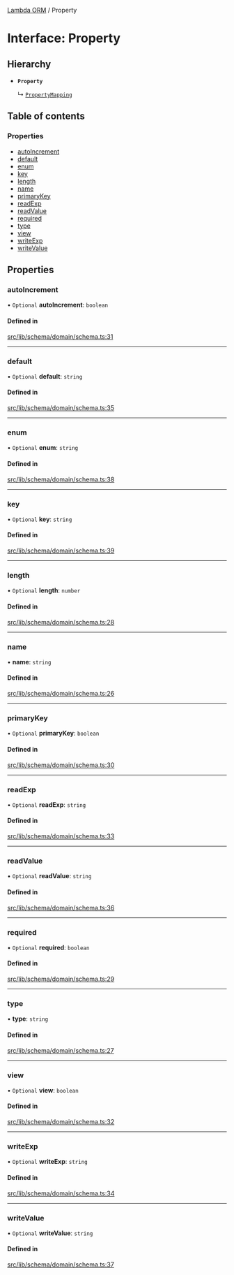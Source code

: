 [Lambda ORM](../README.md) / Property

# Interface: Property

## Hierarchy

- **`Property`**

  ↳ [`PropertyMapping`](PropertyMapping.md)

## Table of contents

### Properties

- [autoIncrement](Property.md#autoincrement)
- [default](Property.md#default)
- [enum](Property.md#enum)
- [key](Property.md#key)
- [length](Property.md#length)
- [name](Property.md#name)
- [primaryKey](Property.md#primarykey)
- [readExp](Property.md#readexp)
- [readValue](Property.md#readvalue)
- [required](Property.md#required)
- [type](Property.md#type)
- [view](Property.md#view)
- [writeExp](Property.md#writeexp)
- [writeValue](Property.md#writevalue)

## Properties

### autoIncrement

• `Optional` **autoIncrement**: `boolean`

#### Defined in

[src/lib/schema/domain/schema.ts:31](https://github.com/lambda-orm/lambdaorm-base/blob/054ed7d/src/lib/schema/domain/schema.ts#L31)

___

### default

• `Optional` **default**: `string`

#### Defined in

[src/lib/schema/domain/schema.ts:35](https://github.com/lambda-orm/lambdaorm-base/blob/054ed7d/src/lib/schema/domain/schema.ts#L35)

___

### enum

• `Optional` **enum**: `string`

#### Defined in

[src/lib/schema/domain/schema.ts:38](https://github.com/lambda-orm/lambdaorm-base/blob/054ed7d/src/lib/schema/domain/schema.ts#L38)

___

### key

• `Optional` **key**: `string`

#### Defined in

[src/lib/schema/domain/schema.ts:39](https://github.com/lambda-orm/lambdaorm-base/blob/054ed7d/src/lib/schema/domain/schema.ts#L39)

___

### length

• `Optional` **length**: `number`

#### Defined in

[src/lib/schema/domain/schema.ts:28](https://github.com/lambda-orm/lambdaorm-base/blob/054ed7d/src/lib/schema/domain/schema.ts#L28)

___

### name

• **name**: `string`

#### Defined in

[src/lib/schema/domain/schema.ts:26](https://github.com/lambda-orm/lambdaorm-base/blob/054ed7d/src/lib/schema/domain/schema.ts#L26)

___

### primaryKey

• `Optional` **primaryKey**: `boolean`

#### Defined in

[src/lib/schema/domain/schema.ts:30](https://github.com/lambda-orm/lambdaorm-base/blob/054ed7d/src/lib/schema/domain/schema.ts#L30)

___

### readExp

• `Optional` **readExp**: `string`

#### Defined in

[src/lib/schema/domain/schema.ts:33](https://github.com/lambda-orm/lambdaorm-base/blob/054ed7d/src/lib/schema/domain/schema.ts#L33)

___

### readValue

• `Optional` **readValue**: `string`

#### Defined in

[src/lib/schema/domain/schema.ts:36](https://github.com/lambda-orm/lambdaorm-base/blob/054ed7d/src/lib/schema/domain/schema.ts#L36)

___

### required

• `Optional` **required**: `boolean`

#### Defined in

[src/lib/schema/domain/schema.ts:29](https://github.com/lambda-orm/lambdaorm-base/blob/054ed7d/src/lib/schema/domain/schema.ts#L29)

___

### type

• **type**: `string`

#### Defined in

[src/lib/schema/domain/schema.ts:27](https://github.com/lambda-orm/lambdaorm-base/blob/054ed7d/src/lib/schema/domain/schema.ts#L27)

___

### view

• `Optional` **view**: `boolean`

#### Defined in

[src/lib/schema/domain/schema.ts:32](https://github.com/lambda-orm/lambdaorm-base/blob/054ed7d/src/lib/schema/domain/schema.ts#L32)

___

### writeExp

• `Optional` **writeExp**: `string`

#### Defined in

[src/lib/schema/domain/schema.ts:34](https://github.com/lambda-orm/lambdaorm-base/blob/054ed7d/src/lib/schema/domain/schema.ts#L34)

___

### writeValue

• `Optional` **writeValue**: `string`

#### Defined in

[src/lib/schema/domain/schema.ts:37](https://github.com/lambda-orm/lambdaorm-base/blob/054ed7d/src/lib/schema/domain/schema.ts#L37)
